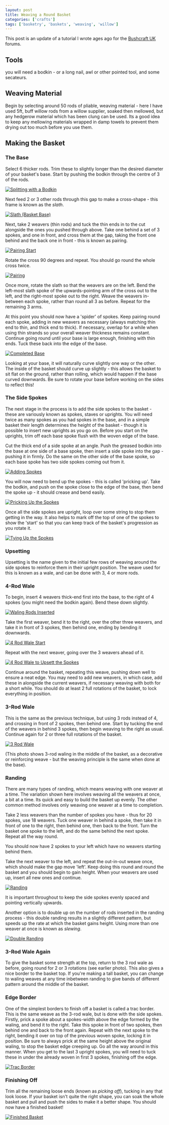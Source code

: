 ```yaml
---
layout: post
title: Weaving a Round Basket
categories: ['crafts']
tags: ['basketry', 'baskets', 'weaving', 'willow']
---
```


This post is an update of a tutorial I wrote ages ago for the [Bushcraft UK](http://www.bushcraftuk.com) forums.  
  


## Tools

  
you will need a bodkin - or a long nail, awl or other pointed tool, and some secateurs.  
  


## Weaving Material

  
Begin by selecting around 50 rods of pliable, weaving material - here I have used 5ft, buff willow rods from a willow supplier, soaked then mellowed, but any hedgerow material which has been clung can be used. Its a good idea to keep any mellowing materials wrapped in damp towels to prevent them drying out too much before you use them.  
  


## Making the Basket

  


### The Base

  
  
Select 6 thicker rods. Trim these to slightly longer than the desired diameter of your basket's base. Start by pushing the bodkin through the centre of 3 of the rods.  
  
[![Splitting with a Bodkin](http://farm3.static.flickr.com/2501/4230943901_ac5165bb44.jpg)](http://www.flickr.com/photos/edinblur/4230943901/)  
  
Next feed 2 or 3 other rods through this gap to make a cross-shape - this frame is known as the _slath_.  
  
[![Slath \(Basket Base\)](http://farm5.static.flickr.com/4032/4230944137_bdcd97ffab.jpg)](http://www.flickr.com/photos/edinblur/4230944137/)  
  
Next, take 2 weavers (thin rods) and tuck the thin ends in to the cut alongside the ones you pushed through above. Take one behind a set of 3 spokes, and one in front, and cross them at the gap, taking the front one behind and the back one in front - this is known as pairing.  
  
[![Pairing Start](http://farm3.static.flickr.com/2509/4230944415_f9863bb150.jpg)](http://www.flickr.com/photos/edinblur/4230944415/)  
  
Rotate the cross 90 degrees and repeat. You should go round the whole cross twice.  
  
[![Pairing](http://farm5.static.flickr.com/4049/4231712556_0f269341b9.jpg)](http://www.flickr.com/photos/edinblur/4231712556/)  
  
Once more, rotate the slath so that the weavers are on the left. Bend the left-most slath spoke of the upwards-pointing arm of the cross out to the left, and the right-most spoke out to the right. Weave the weavers in-between each spoke, rather than round all 3 as before. Repeat for the remaining 3 arms.  
  
At this point you should now have a 'spider' of spokes. Keep pairing round each spoke, adding in new weavers as necessary (always matching thin end to thin, and thick end to thick). If necessary, overlap for a while when using thin strands so your overall weaver thickness remains constant. Continue going round until your base is large enough, finishing with thin ends. Tuck these back into the edge of the base.  
  
[![Completed Base](http://farm5.static.flickr.com/4065/4231712878_b7e646e6a5.jpg)](http://www.flickr.com/photos/edinblur/4231712878/)  
  
Looking at your base, it will naturally curve slightly one way or the other. The inside of the basket should curve up slightly - this allows the basket to sit flat on the ground, rather than rolling, which would happen if the base curved downwards. Be sure to rotate your base before working on the sides to reflect this!  
  


### The Side Spokes

  
  
The next stage in the process is to add the side spokes to the basket - these are variously known as spokes, staves or uprights. You will need twice as many spokes as you had spokes in the base, and in a simple basket their length determines the height of the basket - though it is possible to insert new uprights as you go on. Before you start on the uprights, trim off each base spoke flush with the woven edge of the base.  
  
Cut the thick end of a side spoke at an angle. Push the greased bodkin into the base at one side of a base spoke, then insert a side spoke into the gap - pushing it in firmly. Do the same on the other side of the base spoke, so each base spoke has two side spokes coming out from it.  
  
[![Adding Spokes](http://farm3.static.flickr.com/2800/4230945285_a7da4d68b8.jpg)](http://www.flickr.com/photos/edinblur/4230945285/)  
  
You will now need to bend up the spokes - this is called 'pricking up'. Take the bodkin, and push on the spoke close to the edge of the base, then bend the spoke up - it should crease and bend easily.  
  
[![Pricking Up the Spokes](http://farm3.static.flickr.com/2513/4230945539_55718fc6b7.jpg)](http://www.flickr.com/photos/edinblur/4230945539/)  
  
Once all the side spokes are upright, loop over some string to stop them getting in the way. It also helps to mark off the top of one of the spokes to show the 'start' so that you can keep track of the basket's progression as you rotate it.  
  
[![Tying Up the Spokes](http://farm3.static.flickr.com/2511/4231713678_14a7082f45.jpg)](http://www.flickr.com/photos/edinblur/4231713678/)  


### Upsetting

  
  
Upsetting is the name given to the initial few rows of weaving around the side spokes to reinforce them in their upright position. The weave used for this is known as a wale, and can be done with 3, 4 or more rods.  
  


### 4-Rod Wale

  
To begin, insert 4 weavers thick-end first into the base, to the right of 4 spokes (you might need the bodkin again). Bend these down slightly.  
  
[![Waling Rods Inserted](http://farm3.static.flickr.com/2653/4231713988_5c8087caff.jpg)](http://www.flickr.com/photos/edinblur/4231713988/)  
  
Take the first weaver, bend it to the right, over the other three weavers, and take it in front of 3 spokes, then behind one, ending by bending it downwards.  
  
[![4 Rod Wale Start](http://farm5.static.flickr.com/4042/4230946435_92e798fb64.jpg)](http://www.flickr.com/photos/edinblur/4230946435/)  
  
Repeat with the next weaver, going over the 3 weavers ahead of it.  
  
[![4 Rod Wale to Upsett the Spokes](http://farm5.static.flickr.com/4057/4231714558_b19513e653.jpg)](http://www.flickr.com/photos/edinblur/4231714558/)  
  
Continue around the basket, repeating this weave, pushing down well to ensure a neat edge. You may need to add new weavers, in which case, add these in alongside the current weavers, if necessary weaving with both for a short while. You should do at least 2 full rotations of the basket, to lock everything in position.  
  


### 3-Rod Wale

  
  
This is the same as the previous technique, but using 3 rods instead of 4, and crossing in front of 2 spokes, then behind one. Start by tucking the end of the weavers in behind 3 spokes, then begin weaving to the right as usual. Continue again for 2 or three full rotations of the basket.  
  
[![3 Rod Wale](http://farm5.static.flickr.com/4044/4231715290_50cc27fc10.jpg)](http://www.flickr.com/photos/edinblur/4231715290/)  
  
(This photo shows 3-rod waling in the middle of the basket, as a decorative or reinforcing weave - but the weaving principle is the same when done at the base).  
  
  


### Randing

  
  
There are many types of randing, which means weaving with one weaver at a time. The variation shown here involves weaving all the weavers at once, a bit at a time. Its quick and easy to build the basket up evenly. The other common method involves only weaving one weaver at a time to completion.  
  
Take 2 less weavers than the number of spokes you have - thus for 20 spokes, use 18 weavers. Tuck one weaver in behind a spoke, then take it in front of one to the right, then behind one, then back to the front. Turn the basket one spoke to the left, and do the same behind the next spoke. Repeat all the way round.  
  
You should now have 2 spokes to your left which have no weavers starting behind them.  
  
Take the next weaver to the left, and repeat the out-in-out weave once, which should make the gap move 'left'. Keep doing this round and round the basket and you should begin to gain height. When your weavers are used up, insert all new ones and continue.  
  
[![Randing](http://farm3.static.flickr.com/2710/4230946997_77c8609d43.jpg)](http://www.flickr.com/photos/edinblur/4230946997/)  
  
It is important throughout to keep the side spokes evenly spaced and pointing vertically upwards.  
  
Another option is to double up on the number of rods inserted in the randing process - this double randing results in a slightly different pattern, but speeds up the rate at which the basket gains height. Using more than one weaver at once is known as _slewing_.  
  
[![Double Randing](http://farm5.static.flickr.com/4003/4231715064_4f2cc9e5cb.jpg)](http://www.flickr.com/photos/edinblur/4231715064/)  


### 3-Rod Wale Again

  
  
To give the basket some strength at the top, return to the 3 rod wale as before, going round for 2 or 3 rotations (see earlier photo). This also gives a nice border to the basket top. If you're making a tall basket, you can change to waling weaves at any time inbetween randing to give bands of different pattern around the middle of the basket.  
  


### Edge Border

  
  
One of the simplest borders to finish off a basket is called a trac border. This is the same weave as the 3-rod wale, but is done with the side spokes. Firstly, prick a spoke about a spokes-width above the edge formed by the waling, and bend it to the right. Take this spoke in front of two spokes, then behind one and back to the front again. Repeat with the next spoke to the right, bending it over on top of the previous woven spoke, locking it in position. Be sure to always prick at the same height above the original waling, to stop the basket edge creeping up. Go all the way around in this manner. When you get to the last 3 upright spokes, you will need to tuck these in under the already woven in first 3 spokes, finishing off the edge.  
  
[![Trac Border](http://farm6.static.flickr.com/5268/5764684661_ee43e9c6da_o.jpg)](http://www.flickr.com/photos/edinblur/5764684661/)  


### Finishing Off

  
  
Trim all the remaining loose ends (known as _picking off_), tucking in any that look loose. If your basket isn't quite the right shape, you can soak the whole basket and pull and push the sides to make it a better shape. You should now have a finished basket!  
  
[![Finished Basket](http://farm4.static.flickr.com/3573/5765231936_9c1050d3f8_o.jpg)](http://www.flickr.com/photos/edinblur/5765231936/)  

